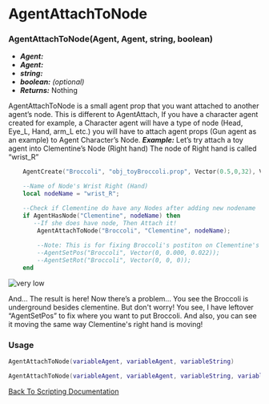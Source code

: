 # AgentAttachToNode

### AgentAttachToNode(Agent, Agent, string, boolean)
- ***Agent:*** 
- ***Agent:*** 
- ***string:*** 
- ***boolean:*** *(optional)* 
- ***Returns:*** Nothing

AgentAttachToNode is a small agent prop that you want attached to another agent’s node.
This is different to AgentAttach, If you have a character agent created for example, a Character agent will have a type of node (Head, Eye_L, Hand, arm_L etc.) you will have to attach agent props (Gun agent as an example) to Agent Character’s Node.
***Example:*** Let’s try attach a toy agent into Clementine’s Node (Right hand)
The node of Right hand is called “wrist_R”

```Lua
    AgentCreate("Broccoli", "obj_toyBroccoli.prop", Vector(0.5,0,32), Vector(0,0,0), kScene, false, false);

    --Name of Node's Wrist Right (Hand)
    local nodeName = "wrist_R";

    --Check if Clementine do have any Nodes after adding new nodename
    if AgentHasNode("Clementine", nodeName) then
       --If she does have node, Then Attach it!
        AgentAttachToNode("Broccoli", "Clementine", nodeName);
        
        --Note: This is for fixing Broccoli's postiton on Clementine's Hand
        --AgentSetPos("Broccoli", Vector(0, 0.000, 0.022)); 
        --AgentSetRot("Broccoli", Vector(0, 0, 0));
    end
```
![very low](https://github.com/user-attachments/assets/acc1e9c9-0938-4912-861d-bb6b4c3053a7)

And… The result is here! Now there’s a problem… You see the Broccoli is underground besides clementine. But don't worry! You see, I have leftover “AgentSetPos” to fix where you want to put Broccoli. And also, you can see it moving the same way Clementine's right hand is moving!

### Usage

```Lua
AgentAttachToNode(variableAgent, variableAgent, variableString)
```

```Lua
AgentAttachToNode(variableAgent, variableAgent, variableString, variableBoolean)
```



[Back To Scripting Documentation](../README.md)

